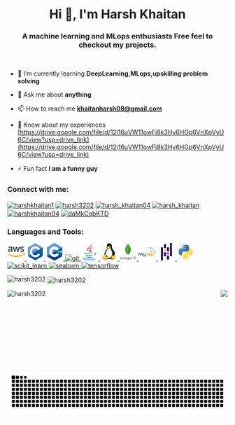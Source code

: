<h1 align="center">Hi 👋, I'm Harsh Khaitan</h1>
<h3 align="center">A machine learning and MLops enthusiasts Free feel to checkout my projects.</h3>

<p align="left"> <a href="https://twitter.com/" target="blank"><img src="https://img.shields.io/twitter/follow/?logo=twitter&style=for-the-badge" alt="" /></a> </p>

- 🌱 I’m currently learning **DeepLearning,MLops,upskilling problem solving**

- 💬 Ask me about **anything**

- 📫 How to reach me **khaitanharsh08@gmail.com**

- 📄 Know about my experiences [https://drive.google.com/file/d/12i16uVW11owFj8k3Hy6HGp6VnXpVyU6C/view?usp=drive_link](https://drive.google.com/file/d/12i16uVW11owFj8k3Hy6HGp6VnXpVyU6C/view?usp=drive_link)

- ⚡ Fun fact **I am a funny guy**

<h3 align="left">Connect with me:</h3>
<p align="left">
<a href="https://linkedin.com/in/harshkhaitan1" target="blank"><img align="center" src="https://raw.githubusercontent.com/rahuldkjain/github-profile-readme-generator/master/src/images/icons/Social/linked-in-alt.svg" alt="harshkhaitan1" height="30" width="40" /></a>
<a href="https://kaggle.com/harsh3202" target="blank"><img align="center" src="https://raw.githubusercontent.com/rahuldkjain/github-profile-readme-generator/master/src/images/icons/Social/kaggle.svg" alt="harsh3202" height="30" width="40" /></a>
<a href="https://instagram.com/harsh_khaitan04" target="blank"><img align="center" src="https://raw.githubusercontent.com/rahuldkjain/github-profile-readme-generator/master/src/images/icons/Social/instagram.svg" alt="harsh_khaitan04" height="30" width="40" /></a>
<a href="https://www.leetcode.com/harsh_khaitan" target="blank"><img align="center" src="https://raw.githubusercontent.com/rahuldkjain/github-profile-readme-generator/master/src/images/icons/Social/leet-code.svg" alt="harsh_khaitan" height="30" width="40" /></a>
<a href="https://auth.geeksforgeeks.org/user/harshkhaitan04" target="blank"><img align="center" src="https://raw.githubusercontent.com/rahuldkjain/github-profile-readme-generator/master/src/images/icons/Social/geeks-for-geeks.svg" alt="harshkhaitan04" height="30" width="40" /></a>
<a href="https://discord.gg/daMkCqbKTD" target="blank"><img align="center" src="https://raw.githubusercontent.com/rahuldkjain/github-profile-readme-generator/master/src/images/icons/Social/discord.svg" alt="daMkCqbKTD" height="30" width="40" /></a>
</p>

<h3 align="left">Languages and Tools:</h3>
<p align="left"> <a href="https://aws.amazon.com" target="_blank" rel="noreferrer"> <img src="https://raw.githubusercontent.com/devicons/devicon/master/icons/amazonwebservices/amazonwebservices-original-wordmark.svg" alt="aws" width="40" height="40"/> </a> <a href="https://www.cprogramming.com/" target="_blank" rel="noreferrer"> <img src="https://raw.githubusercontent.com/devicons/devicon/master/icons/c/c-original.svg" alt="c" width="40" height="40"/> </a> <a href="https://www.w3schools.com/cpp/" target="_blank" rel="noreferrer"> <img src="https://raw.githubusercontent.com/devicons/devicon/master/icons/cplusplus/cplusplus-original.svg" alt="cplusplus" width="40" height="40"/> </a> <a href="https://git-scm.com/" target="_blank" rel="noreferrer"> <img src="https://www.vectorlogo.zone/logos/git-scm/git-scm-icon.svg" alt="git" width="40" height="40"/> </a> <a href="https://www.java.com" target="_blank" rel="noreferrer"> <img src="https://raw.githubusercontent.com/devicons/devicon/master/icons/java/java-original.svg" alt="java" width="40" height="40"/> </a> <a href="https://www.linux.org/" target="_blank" rel="noreferrer"> <img src="https://raw.githubusercontent.com/devicons/devicon/master/icons/linux/linux-original.svg" alt="linux" width="40" height="40"/> </a> <a href="https://www.mongodb.com/" target="_blank" rel="noreferrer"> <img src="https://raw.githubusercontent.com/devicons/devicon/master/icons/mongodb/mongodb-original-wordmark.svg" alt="mongodb" width="40" height="40"/> </a> <a href="https://www.mysql.com/" target="_blank" rel="noreferrer"> <img src="https://raw.githubusercontent.com/devicons/devicon/master/icons/mysql/mysql-original-wordmark.svg" alt="mysql" width="40" height="40"/> </a> <a href="https://pandas.pydata.org/" target="_blank" rel="noreferrer"> <img src="https://raw.githubusercontent.com/devicons/devicon/2ae2a900d2f041da66e950e4d48052658d850630/icons/pandas/pandas-original.svg" alt="pandas" width="40" height="40"/> </a> <a href="https://www.python.org" target="_blank" rel="noreferrer"> <img src="https://raw.githubusercontent.com/devicons/devicon/master/icons/python/python-original.svg" alt="python" width="40" height="40"/> </a> <a href="https://scikit-learn.org/" target="_blank" rel="noreferrer"> <img src="https://upload.wikimedia.org/wikipedia/commons/0/05/Scikit_learn_logo_small.svg" alt="scikit_learn" width="40" height="40"/> </a> <a href="https://seaborn.pydata.org/" target="_blank" rel="noreferrer"> <img src="https://seaborn.pydata.org/_images/logo-mark-lightbg.svg" alt="seaborn" width="40" height="40"/> </a> <a href="https://www.tensorflow.org" target="_blank" rel="noreferrer"> <img src="https://www.vectorlogo.zone/logos/tensorflow/tensorflow-icon.svg" alt="tensorflow" width="40" height="40"/> </a> </p>

<p><img align="left" src="https://github-readme-stats.vercel.app/api/top-langs?username=harsh3202&show_icons=true&locale=en&layout=compact" alt="harsh3202" /></p>

<p>&nbsp;<img align="center" src="https://github-readme-stats.vercel.app/api?username=harsh3202&show_icons=true&locale=en" alt="harsh3202" /></p>

<p><img align="left" src="https://github-readme-streak-stats.herokuapp.com/?user=harsh3202&" alt="harsh3202" /></p>
  <img align="right" height="186" src="https://media4.giphy.com/media/v1.Y2lkPTc5MGI3NjExdHAweWg0NWc4MDdpNG5lMWxhN3NlNDR5Nmdrc3FpdnNyaTlodWNheCZlcD12MV9pbnRlcm5hbF9naWZfYnlfaWQmY3Q9Zw/bfPYlvbKB4Q1xCczLs/giphy.gif"  />

<picture>
  <source media="(prefers-color-scheme: dark)" srcset="https://raw.githubusercontent.com/Harsh3202/tobiasmeyhoefer/output/github-snake-dark.svg" />
  <source media="(prefers-color-scheme: light)" srcset="https://raw.githubusercontent.com/Harsh3202/tobiasmeyhoefer/output/github-snake.svg" />
  <img alt="github-snake" src="https://raw.githubusercontent.com/Harsh3202/tobiasmeyhoefer/output/github-snake.svg" />
</picture>
